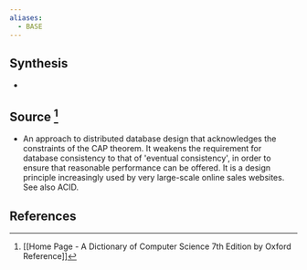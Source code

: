 ```yaml
---
aliases:
  - BASE
---
```

## Synthesis
- 
## Source [^1]
- An approach to distributed database design that acknowledges the constraints of the CAP theorem. It weakens the requirement for database consistency to that of 'eventual consistency', in order to ensure that reasonable performance can be offered. It is a design principle increasingly used by very large-scale online sales websites. See also ACID.
## References

[^1]: [[Home Page - A Dictionary of Computer Science 7th Edition by Oxford Reference]]